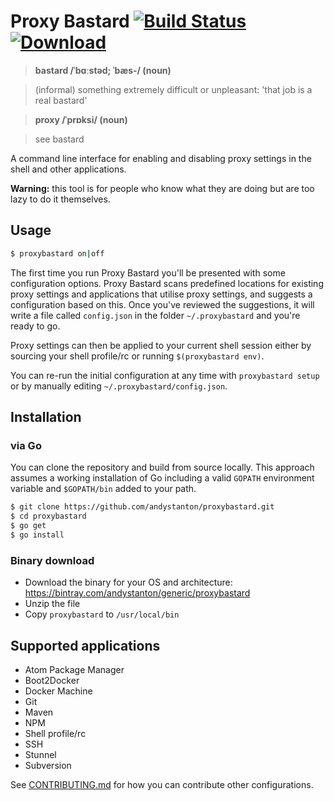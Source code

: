 # Proxy Bastard [![Build Status](https://travis-ci.org/andystanton/proxybastard.svg?branch=master)](https://travis-ci.org/andystanton/proxybastard)[ ![Download](https://api.bintray.com/packages/andystanton/generic/proxybastard/images/download.svg) ](https://bintray.com/andystanton/generic/proxybastard/_latestVersion)

> **bastard /ˈbɑːstəd; ˈbæs-/ (noun)**

> (informal) something extremely difficult or unpleasant: 'that job is a real bastard'

> **proxy /ˈprɒksi/ (noun)**

> see bastard

A command line interface for enabling and disabling proxy settings in the shell and other applications.

**Warning:** this tool is for people who know what they are doing but are too lazy to do it themselves.

## Usage

```sh
$ proxybastard on|off
```

The first time you run Proxy Bastard you'll be presented with some configuration options. Proxy Bastard scans predefined locations for existing proxy settings and applications that utilise proxy settings, and suggests a configuration based on this. Once you've reviewed the suggestions, it will write a file called ```config.json``` in the folder ```~/.proxybastard``` and you're ready to go.

Proxy settings can then be applied to your current shell session either by sourcing your shell profile/rc or running ```$(proxybastard env)```.

You can re-run the initial configuration at any time with ```proxybastard setup``` or by manually editing ```~/.proxybastard/config.json```.

## Installation

### via Go

You can clone the repository and build from source locally. This approach assumes a working installation of Go including a valid ```GOPATH``` environment variable and ```$GOPATH/bin``` added to your path.

```sh
$ git clone https://github.com/andystanton/proxybastard.git
$ cd proxybastard
$ go get
$ go install
```

### Binary download

* Download the binary for your OS and architecture: https://bintray.com/andystanton/generic/proxybastard
* Unzip the file
* Copy ```proxybastard``` to ```/usr/local/bin```

## Supported applications

* Atom Package Manager
* Boot2Docker
* Docker Machine
* Git
* Maven
* NPM
* Shell profile/rc
* SSH
* Stunnel
* Subversion

See [CONTRIBUTING.md](CONTRIBUTING.md) for how you can contribute other configurations.
